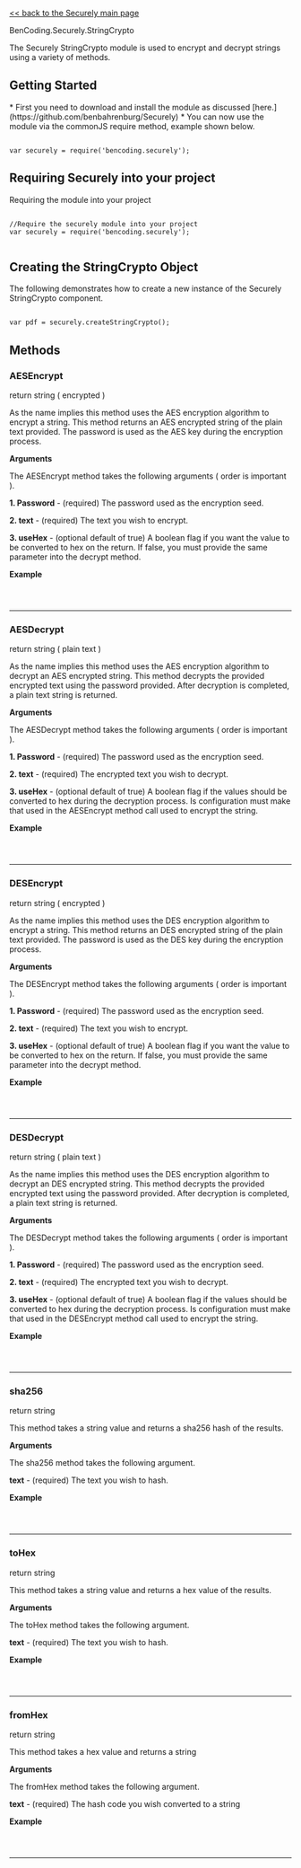 [<< back to the Securely main page](https://github.com/benbahrenburg/Securely)

BenCoding.Securely.StringCrypto

The Securely StringCrypto module is used to encrypt and decrypt strings using a variety of methods.  

<h2>Getting Started</h2>
* First you need to download and install the module as discussed [here.](https://github.com/benbahrenburg/Securely)
* You can now use the module via the commonJS require method, example shown below.

<pre><code>
var securely = require('bencoding.securely');
</code></pre>

<h2>Requiring Securely into your project</h2>

Requiring the module into your project

<pre><code>
//Require the securely module into your project
var securely = require('bencoding.securely');

</code></pre>


<h2>Creating the StringCrypto Object</h2>

The following demonstrates how to create a new instance of the Securely StringCrypto component.

<pre><code>
var pdf = securely.createStringCrypto();
</code></pre>

<h2>Methods</h2>

<h3>AESEncrypt</h3> return string ( encrypted )

As the name implies this method uses the AES encryption algorithm to encrypt a string. This method returns an AES encrypted string of the plain text provided.  The password is used as the AES key during the encryption process.

<b>Arguments</b>

The AESEncrypt method takes the following arguments ( order is important ).

<b>1. Password</b> - (required) The password used as the encryption seed.

<b>2. text</b> - (required) The text you wish to encrypt.

<b>3. useHex</b> - (optional default of true) A boolean flag if you want the value to be converted to hex on the return. If false, you must provide the same parameter into the decrypt method.


<b>Example</b>
<pre><code>

</code></pre>

----

<h3>AESDecrypt</h3> return string ( plain text )

As the name implies this method uses the AES encryption algorithm to decrypt an AES encrypted string. This method decrypts the provided encrypted text using the password provided. After decryption is completed, a plain text string is returned.

<b>Arguments</b>

The AESDecrypt method takes the following arguments ( order is important ).

<b>1. Password</b> - (required) The password used as the encryption seed.

<b>2. text</b> - (required) The encrypted text you wish to decrypt.

<b>3. useHex</b> - (optional default of true) A boolean flag if the values should be converted to hex during the decryption process.  Is configuration must make that used in the AESEncrypt method call used to encrypt the string.

<b>Example</b>
<pre><code>

</code></pre>

----
<h3>DESEncrypt</h3> return string ( encrypted )

As the name implies this method uses the DES encryption algorithm to encrypt a string. This method returns an DES encrypted string of the plain text provided.  The password is used as the DES key during the encryption process.

<b>Arguments</b>

The DESEncrypt method takes the following arguments ( order is important ).

<b>1. Password</b> - (required) The password used as the encryption seed.

<b>2. text</b> - (required) The text you wish to encrypt.

<b>3. useHex</b> - (optional default of true) A boolean flag if you want the value to be converted to hex on the return. If false, you must provide the same parameter into the decrypt method.


<b>Example</b>
<pre><code>

</code></pre>

----

<h3>DESDecrypt</h3> return string ( plain text )

As the name implies this method uses the DES encryption algorithm to decrypt an DES encrypted string. This method decrypts the provided encrypted text using the password provided. After decryption is completed, a plain text string is returned.

<b>Arguments</b>

The DESDecrypt method takes the following arguments ( order is important ).

<b>1. Password</b> - (required) The password used as the encryption seed.

<b>2. text</b> - (required) The encrypted text you wish to decrypt.

<b>3. useHex</b> - (optional default of true) A boolean flag if the values should be converted to hex during the decryption process.  Is configuration must make that used in the DESEncrypt method call used to encrypt the string.

<b>Example</b>
<pre><code>

</code></pre>

----

<h3>sha256</h3> return string 

This method takes a string value and returns a sha256 hash of the results.

<b>Arguments</b>

The sha256 method takes the following argument.

<b>text</b> - (required) The text you wish to hash.

<b>Example</b>
<pre><code>

</code></pre>

----

<h3>toHex</h3> return string 

This method takes a string value and returns a hex value of the results.

<b>Arguments</b>

The toHex method takes the following argument.

<b>text</b> - (required) The text you wish to hash.

<b>Example</b>
<pre><code>

</code></pre>

----

<h3>fromHex</h3> return string 

This method takes a hex value and returns a string

<b>Arguments</b>

The fromHex method takes the following argument.

<b>text</b> - (required) The hash code you wish converted to a string

<b>Example</b>
<pre><code>

</code></pre>

----

